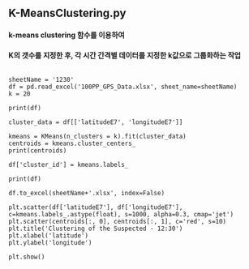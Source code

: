 ## K-MeansClustering.py 

#### k-means clustering 함수를 이용하여 
#### K의 갯수를 지정한 후, 각 시간 간격별 데이터를 지정한 k값으로 그룹화하는 작업

<pre>
<code>
sheetName = '1230'
df = pd.read_excel('100PP_GPS_Data.xlsx', sheet_name=sheetName)
k = 20

print(df)

cluster_data = df[['latitudeE7', 'longitudeE7']]

kmeans = KMeans(n_clusters = k).fit(cluster_data)
centroids = kmeans.cluster_centers_
print(centroids)

df['cluster_id'] = kmeans.labels_

print(df)

df.to_excel(sheetName+'.xlsx', index=False)

plt.scatter(df['latitudeE7'], df['longitudeE7'], c=kmeans.labels_.astype(float), s=1000, alpha=0.3, cmap='jet')
plt.scatter(centroids[:, 0], centroids[:, 1], c='red', s=10)
plt.title('Clustering of the Suspected - 12:30')
plt.xlabel('latitude')
plt.ylabel('longitude')

plt.show()
</code>
</pre>
